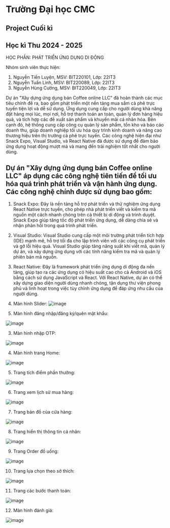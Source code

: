 # Trường Đại học CMC
## Project Cuối kì 
## Học kì Thu 2024 - 2025 

HỌC PHẦN: PHÁT TRIỂN ỨNG DỤNG DI ĐỘNG

Nhóm sinh viên thực hiện: 
1.	Nguyễn Tiến Luyện,      MSV: BIT220101, Lớp: 22IT3
2.	Nguyễn Tuấn Linh,        MSV: BIT220089, Lớp: 22IT3
3.	Nguyễn Hùng Cường,    MSV: BIT220049, Lớp: 22IT3


Dự án "Xây dựng ứng dụng bán Coffee online LLC" đã hoàn thành các mục tiêu
chính đề ra, bao gồm phát triển một nền tảng mua sắm cà phê trực tuyến tiện lợi và dễ sử
dụng. Ứng dụng cung cấp cho người dùng khả năng đặt hàng mọi lúc, mọi nơi, hỗ trợ thanh
toán an toàn, quản lý đơn hàng hiệu quả, và tích hợp các đề xuất sản phẩm và khuyến mãi
cá nhân hóa. Bên cạnh đó, hệ thống cung cấp công cụ quản lý sản phẩm, tồn kho và báo
cáo doanh thu, giúp doanh nghiệp tối ưu hóa quy trình kinh doanh và nâng cao thương hiệu
trên thị trường cà phê trực tuyến. Các công nghệ hiện đại như Snack Expo, Visual Studio,
và React Native đã được sử dụng để đảm bảo ứng dụng hoạt động mượt mà và mang đến
trải nghiệm tốt nhất cho người dùng.

## Dự án "Xây dựng ứng dụng bán Coffee online LLC" áp dụng các công nghệ tiên tiến để tối ưu hóa quá trình phát triển và vận hành ứng dụng. Các công nghệ chính được sử dụng bao gồm:
1.	Snack Expo: Đây là nền tảng hỗ trợ phát triển và thử nghiệm ứng dụng React Native trực tuyến, cho phép nhà phát triển viết và kiểm tra mã nguồn một cách nhanh chóng trên cả thiết bị di động và trình duyệt. Snack Expo giúp tăng tốc độ phát triển ứng dụng, dễ dàng chia sẻ và nhận phản hồi trong quá trình phát triển.
 
2.	Visual Studio: Visual Studio cung cấp một môi trường phát triển tích hợp (IDE) mạnh mẽ, hỗ trợ tối đa cho lập trình viên với các công cụ phát triển và gỡ lỗi hiệu quả. Visual Studio giúp tăng năng suất khi viết mã, quản lý dự án, và xây dựng ứng dụng với các tính năng kiểm tra mã và quản lý phiên bản mã nguồn.
 
3.	React Native: Đây là framework phát triển ứng dụng di động đa nền tảng, giúp tạo ra các ứng dụng có hiệu suất cao cho cả Android và iOS bằng cách sử dụng JavaScript và React. Với React Native, dự án có thể xây dựng giao diện người dùng nhanh chóng, tận dụng thư viện phong phú và linh hoạt trong việc tùy chỉnh ứng dụng để đáp ứng nhu cầu của người dùng.


1. Màn hình Slider:
![image](https://github.com/user-attachments/assets/5a05249f-7241-46c9-8b94-581edb929b68)

2. Màn hình đăng nhập/đăng ký/quên mật khẩu:
   
![image](https://github.com/user-attachments/assets/b5854d61-3c4a-4146-819f-8f61388b1530)

3. Màn hình nhập OTP:
   
![image](https://github.com/user-attachments/assets/7925938e-b972-4660-8c68-a386170373d2)

4. Màn hình trang Home:

![image](https://github.com/user-attachments/assets/6445c9b7-96bd-4cdd-b0e1-55678fb1a68b)

5. Trang tích điểm phần thưởng:

![image](https://github.com/user-attachments/assets/397aec44-e5ae-4f13-814a-97ded70b5dae)

6. Trang xem lịch sử mua hàng:
    
![image](https://github.com/user-attachments/assets/8234e538-7c9b-4edb-bb1a-a00f5c529cdc)

7. Trang bản đồ của cửa hàng:
    
![image](https://github.com/user-attachments/assets/2756bad3-82bd-4539-970f-a9d867c3e311)

8. Trang hiển thị thông tin cá nhân:
    
![image](https://github.com/user-attachments/assets/034fa216-a378-4161-ba4b-c55eccaaeb2c)

9. Trang Order đồ uống:
    
![image](https://github.com/user-attachments/assets/e913fa19-bcb5-4e76-9e44-5bc85ac88852)

10. Trang lựa chọn theo sở thích:

![image](https://github.com/user-attachments/assets/2950f10d-4fe7-48f2-9727-8e7ffa6c1c99)

11. Trang các bước thanh toán:
    
![image](https://github.com/user-attachments/assets/1b2652de-651d-45a2-943f-f973eaac8615)

12. Màn hình đánh giá:

![image](https://github.com/user-attachments/assets/66234c1e-daf3-445d-b98b-86c805b29f95)

